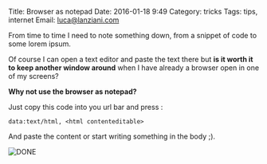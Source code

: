 Title: Browser as notepad
Date: 2016-01-18  9:49
Category: tricks
Tags: tips, internet
Email: luca@lanziani.com


From time to time I need to note something down, from a snippet of code to some lorem ipsum. 

Of course I can open a text editor and paste the text there but **is it worth it to keep another window around** when I have already a browser open in one of my screens?

**Why not use the browser as notepad?**

Just copy this code into you url bar and press <enter>:


```
data:text/html, <html contenteditable>
```

And paste the content or start writing something in the body ;).

![DONE](/images/browser-as-notepad.png)